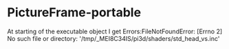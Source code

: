 # PictureFrame-portable
At starting of the executable object I get Errors:FileNotFoundError: [Errno 2] No such file or directory: '/tmp/_MEI8C34IS/pi3d/shaders/std_head_vs.inc'
